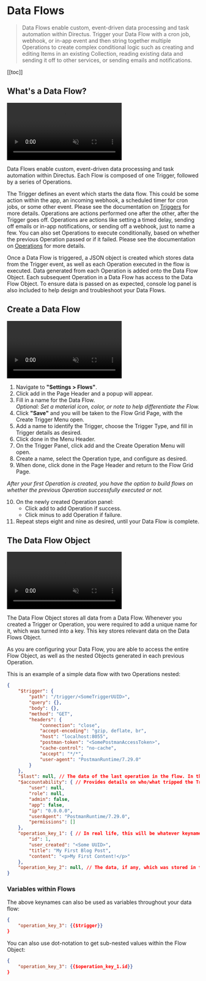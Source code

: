 # Data Flows

> Data Flows enable custom, event-driven data processing and task automation within Directus. Trigger your Data Flow
> with a cron job, webhook, or in-app event and then string together multiple Operations to create complex conditional
> logic such as creating and editing Items in an existing Collection, reading existing data and sending it off to other
> services, or sending emails and notifications.

[[toc]]

<!--
::: Before You Begin

[Learn Directus](/getting-started/learn-directus)

:::
-->

## What's a Data Flow?

<video autoplay muted loop controls title="">
	<source src="https://cdn.directus.io/" type="video/mp4" />
</video>

Data Flows enable custom, event-driven data processing and task automation within Directus. Each Flow is composed of one
Trigger, followed by a series of Operations.

The Trigger defines an event which starts the data flow. This could be some action within the app, an incoming webhook,
a scheduled timer for cron jobs, or some other event. Please see the documentation on
[Triggers](/configuration/data-flows/triggers) for more details. Operations are actions performed one after the other,
after the Trigger goes off. Operations are actions like setting a timed delay, sending off emails or in-app
notifications, or sending off a webhook, just to name a few. You can also set Operations to execute conditionally, based
on whether the previous Operation passed or if it failed. Please see the documentation on
[Operations](/configuration/data-flows/operations) for more details.

Once a Data Flow is triggered, a JSON object is created which stores data from the Trigger event, as well as each
Operation executed in the flow is executed. Data generated from each Operation is added onto the Data Flow Object. Each
subsequent Operation in a Data Flow has access to the Data Flow Object. To ensure data is passed on as expected, console
log panel is also included to help design and troubleshoot your Data Flows.

## Create a Data Flow

<video autoplay muted loop controls title="">
	<source src="https://cdn.directus.io/" type="video/mp4" />
</video>

1. Navigate to **"Settings > Flows"**.
2. Click <span mi btn>add</span> in the Page Header and a popup will appear.
3. Fill in a name for the Data Flow.\
   _Optional: Set a material icon, color, or note to help differentiate the Flow._
4. Click **"Save"** and you will be taken to the Flow Grid Page, with the Create Trigger Menu open.
5. Add a name to identify the Trigger, choose the Trigger Type, and fill in Trigger details as desired.
6. Click <span mi icon>done</span> in the Menu Header.
7. On the Trigger Panel, click <span mi>add</span> and the Create Operation Menu will open.
8. Create a name, select the Operation type, and configure as desired.
9. When done, click <span mi btn>done</span> in the Page Header and return to the Flow Grid Page.

_After your first Operation is created, you have the option to build flows on whether the previous Operation
successfully executed or not._

10. On the newly created Operation panel:
    - Click <span mi icon>add</span> to add Operation if success.
    - Click <span mi icon>minus</span> to add Operation if failure.
11. Repeat steps eight and nine as desired, until your Data Flow is complete.

## The Data Flow Object

<video autoplay muted loop controls title="">
	<source src="https://cdn.directus.io/" type="video/mp4" />
</video>

The Data Flow Object stores all data from a Data Flow. Whenever you created a Trigger or Operation, you were required to
add a unique name for it, which was turned into a key. This key stores relevant data on the Data Flows Object.

As you are configuring your Data Flow, you are able to access the entire Flow Object, as well as the nested Objects
generated in each previous Operation.

This is an example of a simple data flow with two Operations nested:

```JSON
{
    "$trigger": {
        "path": "/trigger/<SomeTriggerUUID>",
        "query": {},
        "body": {},
        "method": "GET",
        "headers": {
            "connection": "close",
            "accept-encoding": "gzip, deflate, br",
            "host": "localhost:8055",
            "postman-token": "<SomePostmanAccessToken>",
            "cache-control": "no-cache",
            "accept": "*/*",
            "user-agent": "PostmanRuntime/7.29.0"
        }
    },
    "$last": null, // The data of the last operation in the flow. In this case, the last operation, operation_key_2, is null.
    "$accountability": { // Provides details on who/what tripped the Trigger and generated this Data Flow Object.
        "user": null,
        "role": null,
        "admin": false,
        "app": false,
        "ip": "0.0.0.0",
        "userAgent": "PostmanRuntime/7.29.0",
        "permissions": []
    },
    "operation_key_1": { // In real life, this will be whatever keyname you assigned to the first operation in the flow.
        "id": 1,
        "user_created": "<Some UUID>",
        "title": "My First Blog Post",
        "content": "<p>My First Content!</p>"
    },
	"operation_key_2": null, // The data, if any, which was stored in the second operation.
}
```

### Variables within Flows

The above keynames can also be used as variables throughout your data flow:

```JSON
{
    "operation_key_3": {{$trigger}}
}
```

You can also use dot-notation to get sub-nested values within the Flow Object:

```JSON
{
    "operation_key_3": {{$operation_key_1.id}}
}
```
